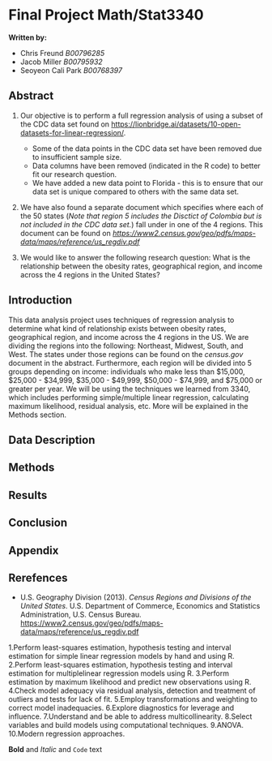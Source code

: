 # Final Project Math/Stat3340 
**Written by:** 
- Chris Freund _B00796285_
- Jacob Miller _B00795932_
- Seoyeon Cali Park _B00768397_

## Abstract

1. Our objective is to perform a full regression analysis of using a subset of the CDC data set found on https://lionbridge.ai/datasets/10-open-datasets-for-linear-regression/. 
    - Some of the data points in the CDC data set have been removed due to insufficient sample size. 
    - Data columns have been removed (indicated in the R code) to better fit our research question. 
    - We have added a new data point to Florida - this is to ensure that our data set is unique compared to others with the same data set. 
    
2. We have also found a separate document which specifies where each of the 50 states (_Note that region 5 includes the Disctict of Colombia but is not included in the CDC data set._) fall under in one of the 4 regions. 
This document can be found on _https://www2.census.gov/geo/pdfs/maps-data/maps/reference/us_regdiv.pdf_

3. We would like to answer the following research question: What is the relationship between the obesity rates, geographical region, and income across the 4 regions in the United States?

## Introduction

This data analysis project uses techniques of regression analysis to determine what kind of relationship exists between obesity rates, geographical region, and income across the 4 regions in the US. We are dividing the regions into the following: Northeast, Midwest, South, and West. The states under those regions can be found on the _census.gov_ document in the abstract. Furthermore, each region will be divided into 5 groups depending on income: individuals who make less than $15,000, $25,000 - $34,999, $35,000 - $49,999, $50,000 - $74,999, and $75,000 or greater per year. We will be using the techniques we learned from 3340, which includes performing simple/multiple linear regression, calculating maximum likelihood, residual analysis, etc. More will be explained in the Methods section.


## Data Description
## Methods
## Results
## Conclusion
## Appendix
## Rerefences
- U.S. Geography Division (2013). _Census Regions and Divisions of the United States_. U.S. Department of Commerce, Economics and Statistics Administration, U.S. Census Bureau. https://www2.census.gov/geo/pdfs/maps-data/maps/reference/us_regdiv.pdf

1.Perform least-squares estimation, hypothesis testing and interval estimation for simple linear regression models by hand and using R.
2.Perform least-squares estimation, hypothesis testing and interval estimation for multiplelinear regression models using R.
3.Perform estimation by maximum likelihood and predict new observations using R.
4.Check model adequacy via residual analysis, detection and treatment of outliers and tests for lack of fit.
5.Employ transformations and weighting to correct model inadequacies. 
6.Explore diagnostics for leverage and influence.
7.Understand and be able to address multicollinearity.
8.Select variables and build models using computational techniques.
9.ANOVA.
10.Modern regression approaches. 



**Bold** and _Italic_ and `Code` text


